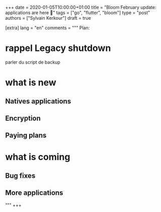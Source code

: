 +++
date = 2020-01-05T10:00:00+01:00
title = "Bloom February update: applications are here 🥳"
tags = ["go", "flutter", "bloom"]
type = "post"
authors = ["Sylvain Kerkour"]
draft = true

[extra]
lang = "en"
comments = """
Plan:

# rappel Legacy shutdown

parler du script de backup

# what is new

## Natives applications

## Encryption

## Paying plans

# what is coming

## Bug fixes

## More applications
"""
+++
